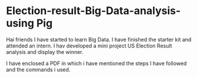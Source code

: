 # Election-result-Big-Data-analysis-using Pig

Hai friends I have started to learn Big Data. I have finished the starter kit and attended an intern. I hav developed a mini project US Election Result analysis and display the winner.

I have enclosed a PDF in which i have mentioned the steps I have followed and the commands i used.

